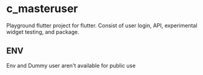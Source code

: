 # c_masteruser

Playground flutter project for flutter. Consist of user login, API, experimental widget testing, and package.

## ENV
Env and Dummy user aren't available for public use

